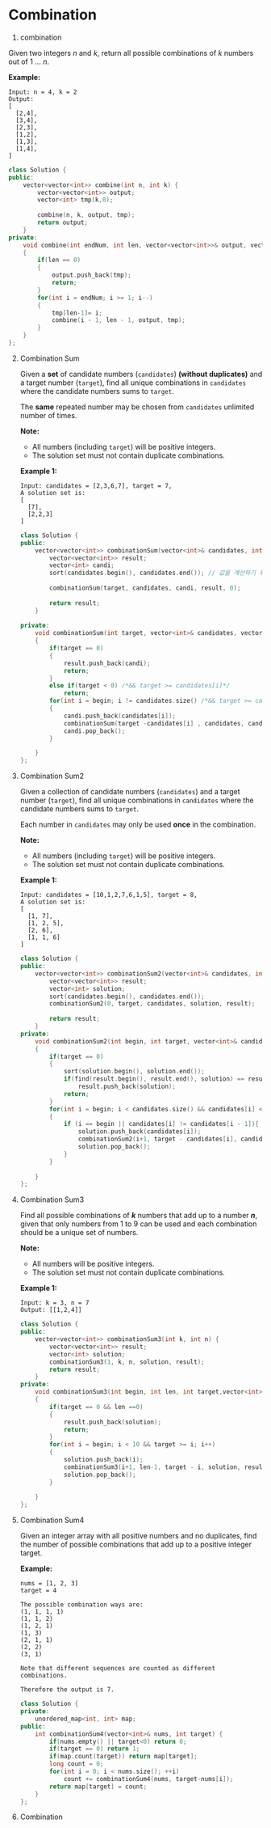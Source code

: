 # Combination

1. combination

Given two integers *n* and *k*, return all possible combinations of *k* numbers out of 1 ... *n*.

**Example:**

```
Input: n = 4, k = 2
Output:
[
  [2,4],
  [3,4],
  [2,3],
  [1,2],
  [1,3],
  [1,4],
]
```

```c++
class Solution {
public:
    vector<vector<int>> combine(int n, int k) {
        vector<vector<int>> output;
        vector<int> tmp(k,0);
        
        combine(n, k, output, tmp);
        return output;
    }
private:
    void combine(int endNum, int len, vector<vector<int>>& output, vector<int>& tmp)
    {
        if(len == 0)
        {
            output.push_back(tmp);
            return;
        }
        for(int i = endNum; i >= 1; i--)
        {
            tmp[len-1]= i;
            combine(i - 1, len - 1, output, tmp);
        }
    }
};
```



2. Combination Sum

   Given a **set** of candidate numbers (`candidates`) **(without duplicates)** and a target number (`target`), find all unique combinations in `candidates` where the candidate numbers sums to `target`.

   The **same** repeated number may be chosen from `candidates` unlimited number of times.

   **Note:**

   - All numbers (including `target`) will be positive integers.
   - The solution set must not contain duplicate combinations.

   **Example 1:**

   ```
   Input: candidates = [2,3,6,7], target = 7,
   A solution set is:
   [
     [7],
     [2,2,3]
   ]
   ```

   ```c++
   class Solution {
   public:
       vector<vector<int>> combinationSum(vector<int>& candidates, int target) {
           vector<vector<int>> result;
           vector<int> candi;
           sort(candidates.begin(), candidates.end()); // 값을 계산하기 위한 필요조건
           
           combinationSum(target, candidates, candi, result, 0);
               
           return result;
       }
       
   private:
       void combinationSum(int target, vector<int>& candidates, vector<int>& candi, vector<vector<int>>& result, int begin )
       {
           if(target == 0)
           {
               result.push_back(candi);
               return;
           }
           else if(target < 0) /*&& target >= candidates[i]*/
               return;
           for(int i = begin; i != candidates.size() /*&& target >= candidates[i]*/; i++)
           {
               candi.push_back(candidates[i]);
               combinationSum(target -candidates[i] , candidates, candi, result, i);
               candi.pop_back();
           }
   
       }
   };
   ```

   







3. Combination Sum2

   Given a collection of candidate numbers (`candidates`) and a target number (`target`), find all unique combinations in `candidates` where the candidate numbers sums to `target`.

   Each number in `candidates` may only be used **once** in the combination.

   **Note:**

   - All numbers (including `target`) will be positive integers.
   - The solution set must not contain duplicate combinations.

   **Example 1:**

   ```
   Input: candidates = [10,1,2,7,6,1,5], target = 8,
   A solution set is:
   [
     [1, 7],
     [1, 2, 5],
     [2, 6],
     [1, 1, 6]
   ]
   ```

   ```c++
   class Solution {
   public:
       vector<vector<int>> combinationSum2(vector<int>& candidates, int target) {
           vector<vector<int>> result;
           vector<int> solution;
           sort(candidates.begin(), candidates.end());
           combinationSum2(0, target, candidates, solution, result);
           
           return result;
       }
   private:
       void combinationSum2(int begin, int target, vector<int>& candidates, vector<int>& solution, vector<vector<int>>& result)
       {
           if(target == 0)
           {
               sort(solution.begin(), solution.end());
               if(find(result.begin(), result.end(), solution) == result.end())
                   result.push_back(solution);
               return;
           }
           for(int i = begin; i < candidates.size() && candidates[i] <= target; i++)
           {
               if (i == begin || candidates[i] != candidates[i - 1]){
                   solution.push_back(candidates[i]);
                   combinationSum2(i+1, target - candidates[i], candidates, solution, result);
                   solution.pop_back();
               }
           }
           
       }
   };
   ```

   

4. Combination Sum3

   Find all possible combinations of ***k*** numbers that add up to a number ***n***, given that only numbers from 1 to 9 can be used and each combination should be a unique set of numbers.

   **Note:**

   - All numbers will be positive integers.
   - The solution set must not contain duplicate combinations.

   **Example 1:**

   ```
   Input: k = 3, n = 7
   Output: [[1,2,4]]
   ```

   ```c++
   class Solution {
   public:
       vector<vector<int>> combinationSum3(int k, int n) {
           vector<vector<int>> result;
           vector<int> solution;
           combinationSum3(1, k, n, solution, result);
           return result;
       }
   private:
       void combinationSum3(int begin, int len, int target,vector<int>& solution, vector<vector<int>>& result)
       {
           if(target == 0 && len ==0)
           {
               result.push_back(solution);
               return;
           }
           for(int i = begin; i < 10 && target >= i; i++)
           {
               solution.push_back(i);
               combinationSum3(i+1, len-1, target - i, solution, result);
               solution.pop_back();
           }
           
       }
   };
   ```

   

5. Combination Sum4

   Given an integer array with all positive numbers and no duplicates, find the number of possible combinations that add up to a positive integer target.

   **Example:**

   ```
   nums = [1, 2, 3]
   target = 4
   
   The possible combination ways are:
   (1, 1, 1, 1)
   (1, 1, 2)
   (1, 2, 1)
   (1, 3)
   (2, 1, 1)
   (2, 2)
   (3, 1)
   
   Note that different sequences are counted as different combinations.
   
   Therefore the output is 7.
   ```

   ```c++
   class Solution {
   private:
       unordered_map<int, int> map;
   public:
       int combinationSum4(vector<int>& nums, int target) {
           if(nums.empty() || target<0) return 0;
           if(target == 0) return 1;
           if(map.count(target)) return map[target];
           long count = 0;
           for(int i = 0; i < nums.size(); ++i)
               count += combinationSum4(nums, target-nums[i]);
           return map[target] = count;
       }
   };
   ```

   

6. Combination 

